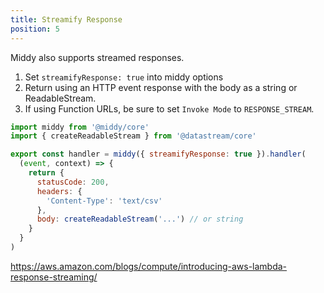 ```yaml
---
title: Streamify Response
position: 5
---
```


Middy also supports streamed responses.

1. Set `streamifyResponse: true` into middy options
2. Return using an HTTP event response with the body as a string or ReadableStream.
3. If using Function URLs, be sure to set `Invoke Mode` to `RESPONSE_STREAM`.

```javascript
import middy from '@middy/core'
import { createReadableStream } from '@datastream/core'

export const handler = middy({ streamifyResponse: true }).handler(
  (event, context) => {
    return {
      statusCode: 200,
      headers: {
        'Content-Type': 'text/csv'
      },
      body: createReadableStream('...') // or string
    }
  }
)
```

https://aws.amazon.com/blogs/compute/introducing-aws-lambda-response-streaming/
